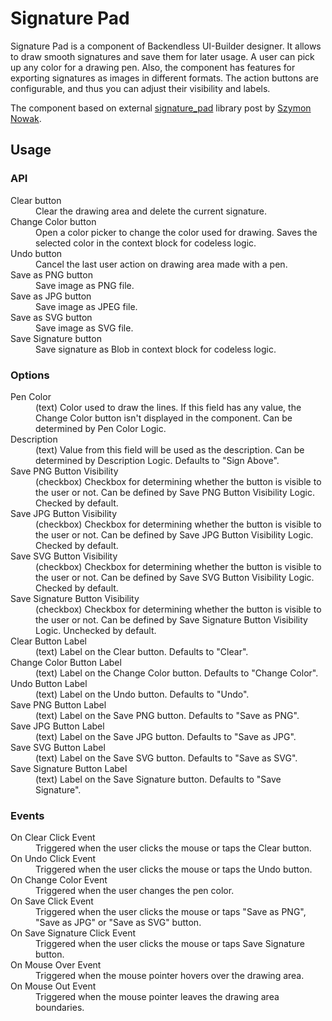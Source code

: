# Signature Pad

Signature Pad is a component of Backendless UI-Builder designer. It allows to draw smooth signatures and save them for later usage. A user can pick up any color for a drawing pen. Also, the component has features for exporting signatures as images in different formats. The action buttons are configurable, and thus you can adjust their visibility and labels.

The component based on external [signature_pad](https://github.com/szimek/signature_pad) library post by [Szymon Nowak](https://github.com/szimek).

## Usage

### API

<dl>
<dt>Clear button</dt>
<dd>Clear the drawing area and delete the current signature.</dd>
<dt>Change Color button</dt>
<dd>Open a color picker to change the color used for drawing. Saves the selected color in the context block for codeless logic.</dd>
<dt>Undo button</dt>
<dd>Cancel the last user action on drawing area made with a pen.</dd>
<dt>Save as PNG button</dt>
<dd>Save image as PNG file.</dd>
<dt>Save as JPG button</dt>
<dd>Save image as JPEG file.</dd>
<dt>Save as SVG button</dt>
<dd>Save image as SVG file.</dd>
<dt>Save Signature button</dt>
<dd>Save signature as Blob in context block for codeless logic.</dd>
</dl>

### Options

<dl>
<dt>Pen Color</dt>
<dd>(text) Color used to draw the lines. If this field has any value, the Change Color button isn't displayed in the component. Can be determined by Pen Color Logic.</dd>
<dt>Description</dt>
<dd>(text) Value from this field will be used as the description. Can be determined by Description Logic. Defaults to "Sign Above".</dd>
<dt>Save PNG Button Visibility</dt>
<dd>(checkbox) Checkbox for determining whether the button is visible to the user or not. Can be defined by Save PNG Button Visibility Logic. Checked by default.</dd>
<dt>Save JPG Button Visibility</dt>
<dd>(checkbox) Checkbox for determining whether the button is visible to the user or not. Can be defined by Save JPG Button Visibility Logic. Checked by default.</dd>
<dt>Save SVG Button Visibility</dt>
<dd>(checkbox) Checkbox for determining whether the button is visible to the user or not. Can be defined by Save SVG Button Visibility Logic. Checked by default.</dd>
<dt>Save Signature Button Visibility</dt>
<dd>(checkbox) Checkbox for determining whether the button is visible to the user or not. Can be defined by Save Signature Button Visibility Logic. Unchecked by default.</dd>
<dt>Clear Button Label</dt>
<dd>(text) Label on the Clear button. Defaults to "Clear".</dd>
<dt>Change Color Button Label</dt>
<dd>(text) Label on the Change Color button. Defaults to "Change Color".</dd>
<dt>Undo Button Label</dt>
<dd>(text) Label on the Undo button. Defaults to "Undo".</dd>
<dt>Save PNG Button Label</dt>
<dd>(text) Label on the Save PNG button. Defaults to "Save as PNG".</dd>
<dt>Save JPG Button Label</dt>
<dd>(text) Label on the Save JPG button. Defaults to "Save as JPG".</dd>
<dt>Save SVG Button Label</dt>
<dd>(text) Label on the Save SVG button. Defaults to "Save as SVG".</dd>
<dt>Save Signature Button Label</dt>
<dd>(text) Label on the Save Signature button. Defaults to "Save Signature".</dd>
</dl>

### Events

<dl>
<dt>On Clear Click Event</dt>
<dd>Triggered when the user clicks the mouse or taps the Clear button.</dd>
<dt>On Undo Click Event</dt>
<dd>Triggered when the user clicks the mouse or taps the Undo button.</dd>
<dt>On Change Color Event</dt>
<dd>Triggered when the user changes the pen color.</dd>
<dt>On Save Click Event</dt>
<dd>Triggered when the user clicks the mouse or taps "Save as PNG", "Save as JPG" or "Save as SVG" button.</dd>
<dt>On Save Signature Click Event</dt>
<dd>Triggered when the user clicks the mouse or taps Save Signature button.</dd>
<dt>On Mouse Over Event</dt>
<dd>Triggered when the mouse pointer hovers over the drawing area.</dd>
<dt>On Mouse Out Event</dt>
<dd>Triggered when the mouse pointer leaves the drawing area boundaries.</dd>
</dl>
